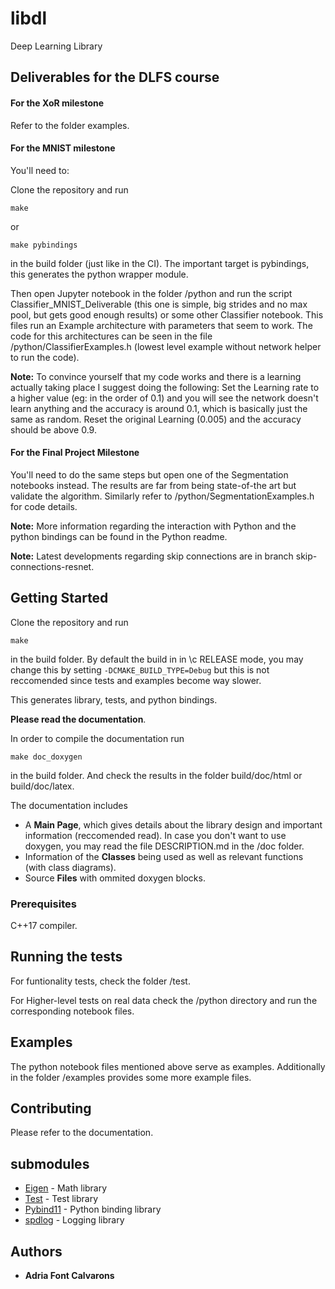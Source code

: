 # libdl

Deep Learning Library 

## Deliverables for the DLFS course

#### For the **XoR milestone**
Refer to the folder examples.
#### For the **MNIST milestone**
You'll need to:

Clone the repository and run
```
make
```
or
```
make pybindings
```
in the build folder (just like in the CI). The important target is pybindings, this generates the python wrapper module.

Then open Jupyter notebook in the folder /python and run the script Classifier_MNIST_Deliverable (this one is simple, big strides and no max pool, but gets good enough results) or some other Classifier notebook. This files run an Example architecture with parameters that seem to work. The code for this architectures can be seen in the file /python/ClassifierExamples.h (lowest level example without network helper to run the code).

**Note:** To convince yourself that my code works and there is a learning actually taking place I suggest doing the following: Set the Learning rate to a higher value (eg: in the order of 0.1) and you will see the network doesn't learn anything and the accuracy is around 0.1, which is basically just the same as random. Reset the original Learning (0.005) and the accuracy should be above 0.9.

#### For the **Final Project Milestone**
You'll need to do the same steps but open one of the Segmentation notebooks instead. The results are far from being state-of-the art but validate the algorithm. Similarly refer to /python/SegmentationExamples.h for code details.


**Note:** More information regarding the interaction with Python and the python bindings can be found in the Python readme.

**Note:** Latest developments regarding skip connections are in branch skip-connections-resnet.

## Getting Started

Clone the repository and run
```
make
```
in the build folder. By default the build in in \c RELEASE mode, you may change this by setting ```-DCMAKE_BUILD_TYPE=Debug``` but this is not reccomended since tests and examples become way slower.

This generates library, tests, and python bindings.

**Please read the documentation**.

In order to compile the documentation run
```
make doc_doxygen
```
in the build folder. And check the results in the folder build/doc/html or build/doc/latex.

The documentation includes
* A **Main Page**, which gives details about the library design and important information (reccomended read). In case you don't want to use doxygen, you may read the file DESCRIPTION.md in the /doc folder.
* Information of the **Classes** being used as well as relevant functions (with class diagrams).
* Source **Files** with ommited doxygen blocks.



### Prerequisites

C++17 compiler.

## Running the tests

For funtionality tests, check the folder /test.

For Higher-level tests on real data check the /python directory and run the corresponding notebook files.

## Examples
The python notebook files mentioned above serve as examples. Additionally in the folder /examples provides some more example files.

## Contributing
Please refer to the documentation.

## submodules

* [Eigen](http://eigen.tuxfamily.org/index.php?title=Main_Page) - Math library
* [Test](https://github.com/catchorg/Catch2) - Test library
* [Pybind11](https://github.com/pybind/pybind11) - Python binding library
* [spdlog](https://github.com/gabime/spdlog) - Logging library

## Authors

* **Adria Font Calvarons**

